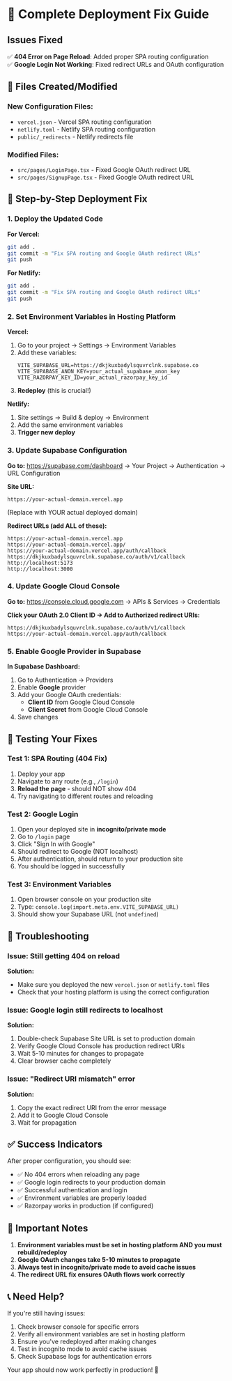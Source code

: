 # 🚀 Complete Deployment Fix Guide

## Issues Fixed

✅ **404 Error on Page Reload**: Added proper SPA routing configuration  
✅ **Google Login Not Working**: Fixed redirect URLs and OAuth configuration

## 📁 Files Created/Modified

### New Configuration Files:
- `vercel.json` - Vercel SPA routing configuration
- `netlify.toml` - Netlify SPA routing configuration  
- `public/_redirects` - Netlify redirects file

### Modified Files:
- `src/pages/LoginPage.tsx` - Fixed Google OAuth redirect URL
- `src/pages/SignupPage.tsx` - Fixed Google OAuth redirect URL

## 🔧 Step-by-Step Deployment Fix

### 1. Deploy the Updated Code

**For Vercel:**
```bash
git add .
git commit -m "Fix SPA routing and Google OAuth redirect URLs"
git push
```

**For Netlify:**
```bash
git add .
git commit -m "Fix SPA routing and Google OAuth redirect URLs"
git push
```

### 2. Set Environment Variables in Hosting Platform

**Vercel:**
1. Go to your project → Settings → Environment Variables
2. Add these variables:
   ```
   VITE_SUPABASE_URL=https://dkjkuxbadylsquvrclnk.supabase.co
   VITE_SUPABASE_ANON_KEY=your_actual_supabase_anon_key
   VITE_RAZORPAY_KEY_ID=your_actual_razorpay_key_id
   ```
3. **Redeploy** (this is crucial!)

**Netlify:**
1. Site settings → Build & deploy → Environment
2. Add the same environment variables
3. **Trigger new deploy**

### 3. Update Supabase Configuration

**Go to:** https://supabase.com/dashboard → Your Project → Authentication → URL Configuration

**Site URL:**
```
https://your-actual-domain.vercel.app
```
(Replace with YOUR actual deployed domain)

**Redirect URLs (add ALL of these):**
```
https://your-actual-domain.vercel.app
https://your-actual-domain.vercel.app/
https://your-actual-domain.vercel.app/auth/callback
https://dkjkuxbadylsquvrclnk.supabase.co/auth/v1/callback
http://localhost:5173
http://localhost:3000
```

### 4. Update Google Cloud Console

**Go to:** https://console.cloud.google.com → APIs & Services → Credentials

**Click your OAuth 2.0 Client ID → Add to Authorized redirect URIs:**
```
https://dkjkuxbadylsquvrclnk.supabase.co/auth/v1/callback
https://your-actual-domain.vercel.app/auth/callback
```

### 5. Enable Google Provider in Supabase

**In Supabase Dashboard:**
1. Go to Authentication → Providers
2. Enable **Google** provider
3. Add your Google OAuth credentials:
   - **Client ID** from Google Cloud Console
   - **Client Secret** from Google Cloud Console
4. Save changes

## 🧪 Testing Your Fixes

### Test 1: SPA Routing (404 Fix)
1. Deploy your app
2. Navigate to any route (e.g., `/login`)
3. **Reload the page** - should NOT show 404
4. Try navigating to different routes and reloading

### Test 2: Google Login
1. Open your deployed site in **incognito/private mode**
2. Go to `/login` page
3. Click "Sign In with Google"
4. Should redirect to Google (NOT localhost)
5. After authentication, should return to your production site
6. You should be logged in successfully

### Test 3: Environment Variables
1. Open browser console on your production site
2. Type: `console.log(import.meta.env.VITE_SUPABASE_URL)`
3. Should show your Supabase URL (not `undefined`)

## 🐛 Troubleshooting

### Issue: Still getting 404 on reload
**Solution:** 
- Make sure you deployed the new `vercel.json` or `netlify.toml` files
- Check that your hosting platform is using the correct configuration

### Issue: Google login still redirects to localhost
**Solution:**
1. Double-check Supabase Site URL is set to production domain
2. Verify Google Cloud Console has production redirect URIs
3. Wait 5-10 minutes for changes to propagate
4. Clear browser cache completely

### Issue: "Redirect URI mismatch" error
**Solution:**
1. Copy the exact redirect URI from the error message
2. Add it to Google Cloud Console
3. Wait for propagation

## ✅ Success Indicators

After proper configuration, you should see:
- ✅ No 404 errors when reloading any page
- ✅ Google login redirects to your production domain
- ✅ Successful authentication and login
- ✅ Environment variables are properly loaded
- ✅ Razorpay works in production (if configured)

## 🚨 Important Notes

1. **Environment variables must be set in hosting platform AND you must rebuild/redeploy**
2. **Google OAuth changes take 5-10 minutes to propagate**
3. **Always test in incognito/private mode to avoid cache issues**
4. **The redirect URL fix ensures OAuth flows work correctly**

## 📞 Need Help?

If you're still having issues:
1. Check browser console for specific errors
2. Verify all environment variables are set in hosting platform
3. Ensure you've redeployed after making changes
4. Test in incognito mode to avoid cache issues
5. Check Supabase logs for authentication errors

Your app should now work perfectly in production! 🎉
